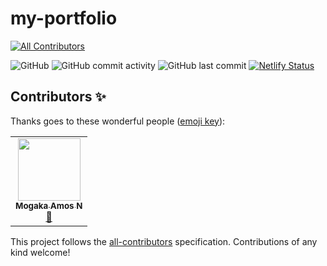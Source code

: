 # my-portfolio
<!-- ALL-CONTRIBUTORS-BADGE:START - Do not remove or modify this section -->
[![All Contributors](https://img.shields.io/badge/all_contributors-1-orange.svg?style=flat-square)](#contributors-)
<!-- ALL-CONTRIBUTORS-BADGE:END -->

<!--Repo Badges-->
![GitHub](https://img.shields.io/github/license/Mogakamo/my-portfolio)
![GitHub commit activity](https://img.shields.io/github/commit-activity/m/Mogakamo/my-portfolio)
![GitHub last commit](https://img.shields.io/github/last-commit/Mogakamo/my-portfolio)
[![Netlify Status](https://api.netlify.com/api/v1/badges/fbbfe004-c7f7-4e24-9f3d-0074dae5379e/deploy-status)](https://app.netlify.com/sites/codeswith-m/deploys)




## Contributors ✨

Thanks goes to these wonderful people ([emoji key](https://allcontributors.org/docs/en/emoji-key)):

<!-- ALL-CONTRIBUTORS-LIST:START - Do not remove or modify this section -->
<!-- prettier-ignore-start -->
<!-- markdownlint-disable -->
<table>
  <tr>
    <td align="center"><a href="https://github.com/Mogakamo"><img src="https://avatars1.githubusercontent.com/u/61131314?v=4" width="100px;" alt=""/><br /><sub><b>Mogaka Amos N</b></sub></a><br /><a href="#design-Mogakamo" title="Design">🎨</a></td>
  </tr>
</table>

<!-- markdownlint-enable -->
<!-- prettier-ignore-end -->
<!-- ALL-CONTRIBUTORS-LIST:END -->

This project follows the [all-contributors](https://github.com/all-contributors/all-contributors) specification. Contributions of any kind welcome!
